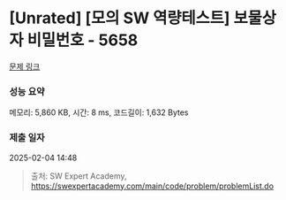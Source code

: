 # [Unrated] [모의 SW 역량테스트] 보물상자 비밀번호 - 5658 

[문제 링크](https://swexpertacademy.com/main/code/problem/problemDetail.do?contestProbId=AWXRUN9KfZ8DFAUo) 

### 성능 요약

메모리: 5,860 KB, 시간: 8 ms, 코드길이: 1,632 Bytes

### 제출 일자

2025-02-04 14:48



> 출처: SW Expert Academy, https://swexpertacademy.com/main/code/problem/problemList.do